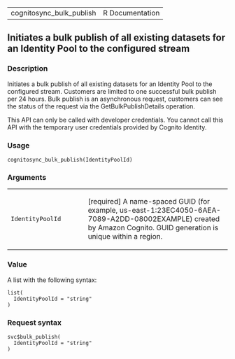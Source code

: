 <table style="width: 100%;">
<tbody>
<tr class="odd">
<td>cognitosync_bulk_publish</td>
<td style="text-align: right;">R Documentation</td>
</tr>
</tbody>
</table>

## Initiates a bulk publish of all existing datasets for an Identity Pool to the configured stream

### Description

Initiates a bulk publish of all existing datasets for an Identity Pool
to the configured stream. Customers are limited to one successful bulk
publish per 24 hours. Bulk publish is an asynchronous request, customers
can see the status of the request via the GetBulkPublishDetails
operation.

This API can only be called with developer credentials. You cannot call
this API with the temporary user credentials provided by Cognito
Identity.

### Usage

    cognitosync_bulk_publish(IdentityPoolId)

### Arguments

<table>
<colgroup>
<col style="width: 35%" />
<col style="width: 65%" />
</colgroup>
<tbody>
<tr class="odd">
<td><code
id="cognitosync_bulk_publish_:_IdentityPoolId">IdentityPoolId</code></td>
<td><p>[required] A name-spaced GUID (for example,
us-east-1:23EC4050-6AEA-7089-A2DD-08002EXAMPLE) created by Amazon
Cognito. GUID generation is unique within a region.</p></td>
</tr>
</tbody>
</table>

### Value

A list with the following syntax:

    list(
      IdentityPoolId = "string"
    )

### Request syntax

    svc$bulk_publish(
      IdentityPoolId = "string"
    )
